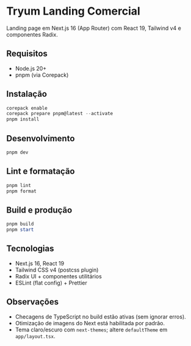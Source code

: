 # Tryum Landing Comercial

Landing page em Next.js 16 (App Router) com React 19, Tailwind v4 e componentes Radix.

## Requisitos
- Node.js 20+
- pnpm (via Corepack)

## Instalação
```powershell
corepack enable
corepack prepare pnpm@latest --activate
pnpm install
```

## Desenvolvimento
```powershell
pnpm dev
```

## Lint e formatação
```powershell
pnpm lint
pnpm format
```

## Build e produção
```powershell
pnpm build
pnpm start
```

## Tecnologias
- Next.js 16, React 19
- Tailwind CSS v4 (postcss plugin)
- Radix UI + componentes utilitários
- ESLint (flat config) + Prettier

## Observações
- Checagens de TypeScript no build estão ativas (sem ignorar erros).
- Otimização de imagens do Next está habilitada por padrão.
- Tema claro/escuro com `next-themes`; altere `defaultTheme` em `app/layout.tsx`.
